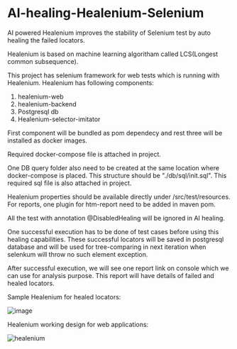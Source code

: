 # AI-healing-Healenium-Selenium
AI powered Healenium improves the stability of Selenium test by auto healing the failed locators.

Healenium is based on machine learning algoritham called LCS(Longest common subsequence).

This project has selenium framework for web tests which is running with Healenium. Healenium has following components:
1. healenium-web
2. healenium-backend
3. Postgresql db
4. Healenium-selector-imitator

First component will be bundled as pom dependecy and rest three will be installed as docker images.

Required docker-compose file is attached in project.

One DB query folder also need to be created at the same location where docker-compose is placed. 
This structure should be "./db/sql/init.sql". This required sql file is also attached in project.

Healenium properties should be available directly under /src/test/resources. For reports, one plugin for htm-report need to be added in maven pom.

All the test with annotation @DisabledHealing will be ignored in AI healing.

One successful execution has to be done of test cases before using this healing capabilities. These successful locators will be saved in postgresql database
and will be used for tree-comparing in next iteration when selenkum will throw no such element exception.

After successful execution, we will see one report link on console which we can use for analysis purpose. This report will have details of failed and healed locators.

Sample Healenium for healed locators:

![image](https://user-images.githubusercontent.com/70449523/227504777-cca4b7bd-003a-4590-b13d-f5d5e2f11956.png)


Healenium working design for web applications:

![healenium](https://user-images.githubusercontent.com/70449523/227505274-d020a439-a89d-410f-82d6-57fc6c55814d.png)
